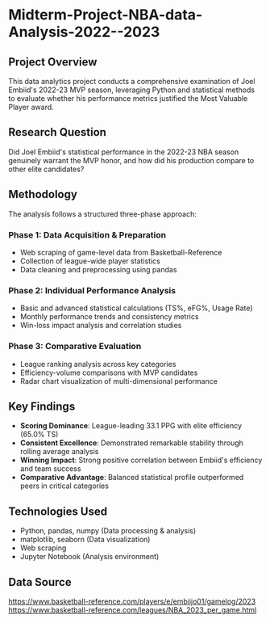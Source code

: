 # Midterm-Project-NBA-data-Analysis-2022--2023

## Project Overview
This data analytics project conducts a comprehensive examination of Joel Embiid's 2022-23 MVP season, leveraging Python and statistical methods to evaluate whether his performance metrics justified the Most Valuable Player award.

## Research Question
Did Joel Embiid's statistical performance in the 2022-23 NBA season genuinely warrant the MVP honor, and how did his production compare to other elite candidates?

## Methodology
The analysis follows a structured three-phase approach:

### Phase 1: Data Acquisition & Preparation
- Web scraping of game-level data from Basketball-Reference
- Collection of league-wide player statistics
- Data cleaning and preprocessing using pandas

### Phase 2: Individual Performance Analysis
- Basic and advanced statistical calculations (TS%, eFG%, Usage Rate)
- Monthly performance trends and consistency metrics
- Win-loss impact analysis and correlation studies

### Phase 3: Comparative Evaluation
- League ranking analysis across key categories
- Efficiency-volume comparisons with MVP candidates
- Radar chart visualization of multi-dimensional performance

## Key Findings
- **Scoring Dominance**: League-leading 33.1 PPG with elite efficiency (65.0% TS)
- **Consistent Excellence**: Demonstrated remarkable stability through rolling average analysis
- **Winning Impact**: Strong positive correlation between Embiid's efficiency and team success
- **Comparative Advantage**: Balanced statistical profile outperformed peers in critical categories

## Technologies Used
- Python, pandas, numpy (Data processing & analysis)
- matplotlib, seaborn (Data visualization)
- Web scraping
- Jupyter Notebook (Analysis environment)
## Data Source
https://www.basketball-reference.com/players/e/embiijo01/gamelog/2023
https://www.basketball-reference.com/leagues/NBA_2023_per_game.html
